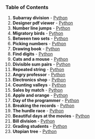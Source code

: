 ### Table of Contents
1. __Subarray division__ - [Python](Subarray%20Division.py)
1. __Designer pdf viewer__ - [Python](Designer%20PDF%20Viewer.py)
1. __Number line jumps__ - [Python](Number%20Line%20Jumps.py)
1. __Migratory birds__ - [Python](Migratory%20Birds.py)
1. __Between two sets__ - [Python](Between%20Two%20Sets.py)
1. __Picking numbers__ - [Python](Picking%20Numbers.py)
1. __Drawing book__ - [Python](Drawing%20Book.py)
1. __Find digits__ - [Python](Find%20Digits.py)
1. __Cats and a mouse__ - [Python](Cats%20and%20a%20Mouse.py)
1. __Divisible sum pairs__ - [Python](Divisible%20Sum%20Pairs.py)
1. __Repeated string__ - [Python](Repeated%20String.py)
1. __Angry professor__ - [Python](Angry%20Professor.py)
1. __Electronics shop__ - [Python](Electronics%20Shop.py)
1. __Counting valleys__ - [Python](Counting%20Valleys.py)
1. __Sales by match__ - [Python](Sales%20by%20Match.py)
1. __Apple and orange__ - [Python](Apple%20and%20Orange.py)
1. __Day of the programmer__ - [Python](Day%20of%20the%20Programmer.py)
1. __Breaking the records__ - [Python](Breaking%20the%20Records.py)
1. __The hurdle race__ - [Python](The%20Hurdle%20Race.py)
1. __Beautiful days at the movies__ - [Python](Beautiful%20Days%20at%20the%20Movies.py)
1. __Bill division__ - [Python](Bill%20Division.py)
1. __Grading students__ - [Python](Grading%20Students.py)
1. __Utopian tree__ - [Python](Utopian%20Tree.py)
